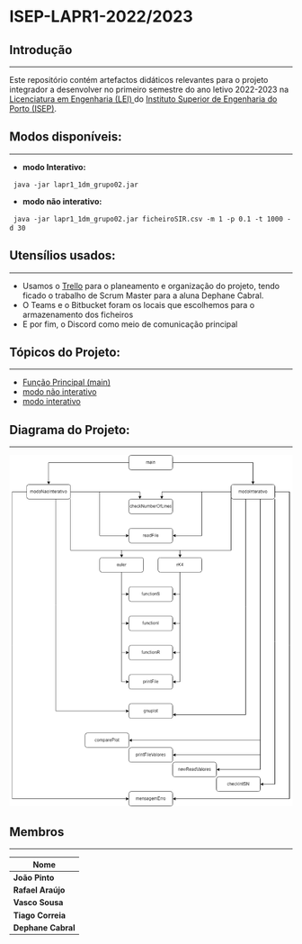 # ISEP-LAPR1-2022/2023

## Introdução ##
------------------
Este repositório contém artefactos didáticos relevantes para o projeto integrador a desenvolver no primeiro semestre do ano letivo 2022-2023 na [Licenciatura em Engenharia (LEI) ](http://www.isep.ipp.pt/Course/Course/26) do [Instituto Superior de Engenharia do Porto (ISEP)](http://www.isep.ipp.pt).

## Modos disponíveis: ##
------------------
* **modo Interativo:**
```
 java -jar lapr1_1dm_grupo02.jar
```

* **modo não interativo:**
```
 java -jar lapr1_1dm_grupo02.jar ficheiroSIR.csv -m 1 -p 0.1 -t 1000 -d 30
```

## Utensílios usados: ##
----------------------

* Usamos o [Trello](https://trello.com/invite/b/aXVvZb4x/ATTIa6ee83f0535319d46e8643906e95abbc11A8D2B8/lapr11dmgrupo02) para o planeamento e organização do projeto, tendo ficado o trabalho de Scrum Master para a aluna Dephane Cabral.
* O Teams e o Bitbucket foram os locais que escolhemos para o armazenamento dos ficheiros
* E por fim, o Discord como meio de comunicação principal

## Tópicos do Projeto: ##
-------------------------
* [Função Principal (main)](Documentos/main.md)
* [modo não interativo](Documentos/modoNaoInterativo.md)
* [modo interativo](Documentos/modoInterativo.md)

## Diagrama do Projeto: ##
-------------------------
![diagrama](Documentos/Imagens/diagrama.png)
## Membros ##
------------------

| Nome               |
|--------------------|
| **João Pinto**     |
| **Rafael Araújo**  |
| **Vasco Sousa**    |
| **Tiago Correia**  |
| **Dephane Cabral** |
